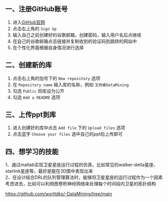 ## 一、注册GitHub账号
1. 进入[GitHub官网](https://github.com)
2. 点击右上角的 `Sign Up`
3. 输入自己之前创建好的谷歌邮箱，创建密码，输入用户名后点继续
4. 在自己的谷歌邮箱点击链接并复制收到的验证码到跳转的网站中
5. 在个性化界面根据自身情况进行选择

## 二、创建新的库
1. 点击右上角的加号下的 `New repository` 选项
2. 在 `Repository name` 输入库的名称，例如 `王欣睿DataMining`
3. 勾选 `Public` 将库设为公开
4. 勾选 `Add a README` 选项

## 三、上传ppt到库
1. 进入创建好的库中点击 `Add file` 下的 `Upload files` 选项
2. 点击蓝字 `Choose your files` 选中自己的ppt后上传即可

## 四、想学习的技能
  1、通过matlab实现卫星星座运行过程的仿真，比如常见的walker-delta星座、starlink星座等，最好是能在3D图中表现出来  
  2、在设计结合DRL的队列管理算法时，能够将卫星星座的运行过程作为一个因素考虑进去，比如可以利用图卷积神经网络来处理每个时间段内卫星的拓扑结构

https://github.com/wxrtldks/-DataMining/tree/main
